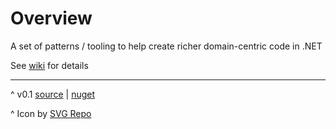 # Overview

A set of patterns / tooling to help create 
richer domain-centric code in .NET




See [wiki](https://github.com/Dkowald/kwd.CoreDomain/wiki/) for details

---
^ v0.1 [source](https://github.com/Dkowald/kwd.CoreDomain) | [nuget](https://www.nuget.org/packages/kwd.CoreDomain/)

^ Icon by <a href="https://www.svgrepo.com" target="_blank">SVG Repo</a>